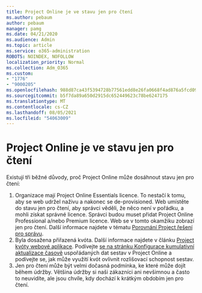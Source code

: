 ```yaml
---
title: Project Online je ve stavu jen pro čtení
ms.author: pebaum
author: pebaum
manager: pamg
ms.date: 04/21/2020
ms.audience: Admin
ms.topic: article
ms.service: o365-administration
ROBOTS: NOINDEX, NOFOLLOW
localization_priority: Normal
ms.collection: Adm_O365
ms.custom:
- "1776"
- "9000205"
ms.openlocfilehash: 988d87ca43f5394728b77561edd8e26fa0668f4ad876a5fcd09cf739092a4d6d
ms.sourcegitcommit: b5f7da89a650d2915dc652449623c78be6247175
ms.translationtype: MT
ms.contentlocale: cs-CZ
ms.lasthandoff: 08/05/2021
ms.locfileid: "54063009"
---
```

# <a name="project-online-is-in-a-read-only-state"></a>Project Online je ve stavu jen pro čtení

Existují tři běžné důvody, proč Project Online může dosáhnout stavu jen pro čtení:

1. Organizace mají Project Online Essentials licence. To nestačí k tomu, aby se web udržel naživu a nakonec se de-provisioned. Web umístěte do stavu jen pro čtení, aby správci věděli, že něco není v pořádku, a mohli získat správné licence. Správci budou muset přidat Project Online Professional a/nebo Premium licence. Web se v tomto okamžiku zobrazí jen pro čtení. Další informace najdete v tématu [Porovnání Project řešení pro správu](https://products.office.com/project/compare-microsoft-project-management-software?tab=1).
2. Byla dosažena přiřazená kvóta. Další informace najdete v článku [Project kvóty webové aplikace](https://docs.microsoft.com/projectonline/tune-project-online-performance#project-web-app-quota). Podívejte [se na stránku Konfigurace kumulativní aktualizace časově](https://docs.microsoft.com/ProjectOnline/configure-rollup-of-timephased-reporting-data-in-project-online) uspořádaných dat sestav v Project Online a podívejte se, jak může využití kvót ovlivnit rozlišovací schopnost sestav.
3. Jen pro čtení může být velmi dočasná podmínka, ke které může dojít během údržby. Většina údržby si naši zákazníci ani nevšimnou a často to neuvidíte, ale jsou chvíle, kdy dochází k krátkým obdobím jen pro čtení.
